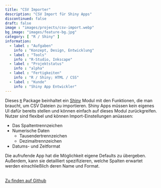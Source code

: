 ```yaml
---
title: "CSV Importer"
description: "CSV Import für Shiny Apps"
discontinued: false
draft: false
image : "images/projects/csv-import.webp"
bg_image: "images/feature-bg.jpg"
category: [ "R / Shiny" ]
information:
  - label : "Aufgaben"
    info : "Konzept, Design, Entwicklung"
  - label : "Tools"
    info : "R-Studio, Inkscape"
  - label : "Projektstatus"
    info : "alpha"
  - label : "Fertigkeiten"
    info : "R / Shiny; HTML / CSS"
  - label : "Kunde"
    info : "Shiny App Entwickler"
---
```



Dieses [`R`](https://www.r-project.org/) Package beinhaltet ein [Shiny](https://shiny.rstudio.com/) Modul mit den Funktionen, die man braucht, um CSV Dateien zu importieren. Shiny Apps müssen kein eigenes UI dafür bereits stellen und können einfach auf dieses Modul zurückgreifen. Nutzer sind flexibel und können Import-Einstellungen anüassen:

* Das Spaltentrennzeichen
* Numerische Daten
  * Tausendertrennzeichen
  * Dezimaltrennzeichen
* Datums- und Zeitformat

Die aufrufende App hat die Möglichkeit eigene Defaults zu übergeben. Außerdem, kann sie detailliert spezifizieren, welche Spalten erwartet werden einschließlich deren Name und Format.

<br/>
<a href="https://github.com/SigurdJanson/shinyCSVImpoMod">Zu finden auf Github</a>
